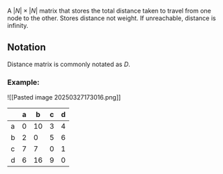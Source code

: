 A $|N|\times|N|$ matrix that stores the total distance taken to travel from one node to the other. Stores distance not weight. If unreachable, distance is infinity.
## Notation
Distance matrix is commonly notated as $D$.
### Example:

![[Pasted image 20250327173016.png]]

|     | a   | b   | c   | d   |
| --- | --- | --- | --- | --- |
| a   | 0   | 10  | 3   | 4   |
| b   | 2   | 0   | 5   | 6   |
| c   | 7   | 7   | 0   | 1   |
| d   | 6   | 16  | 9   | 0   |